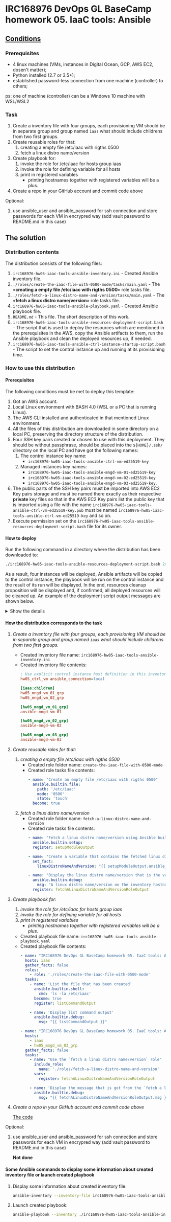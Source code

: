 # IRC168976 DevOps GL BaseCamp homework 05. IaaC tools: Ansible

## [Conditions](https://github.com/yurnov/IaC_Ansible_basecamp/blob/master/08-homework.md)

### Prerequisites

* 4 linux machines (VMs, instances in Digital Ocean, GCP, AWS EC2, dosen't matter);
* Python installed (2.7 or 3.5+);
* established password-less connection from one machine (controller) to others;

ps: one of machine (controller) can be a Windows 10 machine with WSL/WSL2

### Task

1) Create a inventory file with four groups, each provisioning VM should be in separate group and group named `iaas` what should include childrens from two first groups.
2) Create reusable roles for that:
   1) creating a empty file /etc/iaac with rigths 0500
   2) fetch a linux distro name/version
3) Create playbook for:
   1) invoke the role for /etc/iaac for hosts group iaas
   2) invoke the role for defining variable for all hosts
   3) print in registered variables
      * printing hostnames together with registered variables will be a plus.
4) Create a repo in your GitHub account and commit code above

Optional:

1) use ansible_user and ansible_password for ssh connection and store passwords for each VM in encrypred way (add vault password to README.md in this case)

## The solution

### Distribution contents

The distribution consists of the following files:
1) `irc168976-hw05-iaac-tools-ansible-inventory.ini` - Created Ansible inventory file.
2) `./roles/create-the-iaac-file-with-0500-mode/tasks/main.yaml` - The «**creating a empty file /etc/iaac with rigths 0500**» role tasks file.
3) `./roles/fetch-a-linux-distro-name-and-version/tasks/main.yaml` - The «**fetch a linux distro name/version**» role tasks file.
4) `irc168976-hw05-iaac-tools-ansible-playbook.yaml` - Created Ansible playbook file.
5) `README.md` - This file. The short description of this work.
6) `irc168976-hw05-iaac-tools-ansible-resources-deployment-script.bash` - The script that is used to deploy the resources which are mentioned in the prerequisites in the AWS, copy the Ansible artifacts to them, run the Ansible playbook and clean the deployed resources up, if needed.
7) `irc168976-hw05-iaac-tools-ansible-ctrl-instance-startup-script.bash` - The script to set the control instance up and running at its provisioning time.

### How to use this distribution

#### Prerequisites

The following conditions must be met to deploy this template:
1) Got an AWS account.
2) Local Linux environment with BASH 4.0 (WSL or a PC that is running Linux).
3) The AWS CLI installed and authenticated in that mentioned Linux environment.
4) All the files of this  distribution are downloaded in some directory on a local PC, preserving the directory structure of the distribution.
5) Four SSH key pairs created or chosen to use with this deployment. They should be without passphrase, should be placed into the `${HOME}/.ssh/` directory on the local PC and have got the following names:
   1) The control instance key name:
      - `irc168976-hw05-iaac-tools-ansible-ctrl-vm-ed25519-key`
   2) Managed instances key names:
      - `irc168976-hw05-iaac-tools-ansible-mngd-vm-01-ed25519-key`
      - `irc168976-hw05-iaac-tools-ansible-mngd-vm-02-ed25519-key`
      - `irc168976-hw05-iaac-tools-ansible-mngd-vm-03-ed25519-key`.
6) The public parts of the SSH key pairs must be imported into AWS EC2 Key pairs storage and must be named there exactly as their respective **private** key files so that in the AWS EC2 Key pairs list the public key that is imported using a file with the name `irc168976-hw05-iaac-tools-ansible-ctrl-vm-ed25519-key.pub` must be named `irc168976-hw05-iaac-tools-ansible-ctrl-vm-ed25519-key` and so on.
7) Execute permission set on the `irc168976-hw05-iaac-tools-ansible-resources-deployment-script.bash` file for its owner.

#### How to deploy

Run the following command in a directory where the distribution has been downloaded to:

```bash
./irc168976-hw05-iaac-tools-ansible-resources-deployment-script.bash 2>$(date '+%0Y.%0m.%0d_%0H-%0M-%0S')-irc168976-hw05-iaac-tools-ansible-resources-deployment-script.bash.err | tee $(date '+%0Y.%0m.%0d_%0H-%0M-%0S')-irc168976-hw05-iaac-tools-ansible-resources-deployment-script.bash.log
```

As a result, four instances will be deployed, Ansible artifacts will be copied to the control instance, the playbook will be run on the control instance and the result of its run will be displayed. In the end, resources cleanup proposition will be displayed and, if confirmed, all deployed resources will be cleaned up. An example of the deployment script output messages are shown below. <details><summary>Show the details</summary>
```log
Creating a VPC 10.0.0.0/27...
Success!

Creating a subnet 10.0.0.0/28...
Success!

Creating a subnet 10.0.0.16/28...
Success!

Creating an internet gateway...
Success!

Attaching created internet gateway to the VPC...
Success!

Creating a custom route table for control subnet...
Success!

Creating a route for all traffic in control subnet route table...
{
    "Return": true
}
Success!

Associating the control route table with the control subnet...
{
    "AssociationId": "rtbassoc-010b3ee542a819219",
    "AssociationState": {
        "State": "associated"
    }
}
Success!

Creating a route for all traffic in managed subnet route table...
Success!

Associating the managed route table with the manged subnet...
{
    "AssociationId": "rtbassoc-0d242450cdfe9a501",
    "AssociationState": {
        "State": "associated"
    }
}
Success!

Creating security group for control instance placement subnet...
Success!

Creating security group for managed instance placement subnet...
Success!

Enabling inbound traffic on TCP port 22 (SSH) from my IP in Ansible control instance security group...
{
    "Return": true,
    "SecurityGroupRules": [
        {
            "SecurityGroupRuleId": "sgr-09b0251810bded716",
            "GroupId": "sg-0bcd4ba349d329b86",
            "GroupOwnerId": "815363309294",
            "IsEgress": false,
            "IpProtocol": "tcp",
            "FromPort": 22,
            "ToPort": 22,
            "CidrIpv4": "46.173.148.62/32"
        }
    ]
}
Success!

Enabling outgoing traffic on TCP port 80,443 in Ansible control instance security group...
{
    "Return": true,
    "SecurityGroupRules": [
        {
            "SecurityGroupRuleId": "sgr-000febbdb939b01ef",
            "GroupId": "sg-0bcd4ba349d329b86",
            "GroupOwnerId": "815363309294",
            "IsEgress": true,
            "IpProtocol": "tcp",
            "FromPort": 80,
            "ToPort": 80,
            "CidrIpv4": "0.0.0.0/0",
            "Description": "Allow any destination address"
        },
        {
            "SecurityGroupRuleId": "sgr-07903600ca4273f2a",
            "GroupId": "sg-0bcd4ba349d329b86",
            "GroupOwnerId": "815363309294",
            "IsEgress": true,
            "IpProtocol": "tcp",
            "FromPort": 443,
            "ToPort": 443,
            "CidrIpv4": "0.0.0.0/0",
            "Description": "Allow any destination address"
        }
    ]
}
Success!

Enabling outgoing traffic on TCP port 80,443 in Ansible managed instances security group...
{
    "Return": true,
    "SecurityGroupRules": [
        {
            "SecurityGroupRuleId": "sgr-0bdb634c6da0b198d",
            "GroupId": "sg-04f7b241ff1a6ac8b",
            "GroupOwnerId": "815363309294",
            "IsEgress": true,
            "IpProtocol": "tcp",
            "FromPort": 80,
            "ToPort": 80,
            "CidrIpv4": "0.0.0.0/0",
            "Description": "Allow any destination address"
        },
        {
            "SecurityGroupRuleId": "sgr-0d2eb52bca2f22976",
            "GroupId": "sg-04f7b241ff1a6ac8b",
            "GroupOwnerId": "815363309294",
            "IsEgress": true,
            "IpProtocol": "tcp",
            "FromPort": 443,
            "ToPort": 443,
            "CidrIpv4": "0.0.0.0/0",
            "Description": "Allow any destination address"
        }
    ]
}
Success!

Enabling outgoing traffic on TCP port 22 in Ansible control instance security group to managed instance security group...
{
    "Return": true,
    "SecurityGroupRules": [
        {
            "SecurityGroupRuleId": "sgr-0aa0718f851683b93",
            "GroupId": "sg-0bcd4ba349d329b86",
            "GroupOwnerId": "815363309294",
            "IsEgress": true,
            "IpProtocol": "tcp",
            "FromPort": 22,
            "ToPort": 22,
            "ReferencedGroupInfo": {
                "GroupId": "sg-04f7b241ff1a6ac8b",
                "UserId": "815363309294"
            }
        }
    ]
}
Success!

Enabling inbound traffic on TCP port 22 (SSH) from Ansible control instance secirity group in Ansible managed instances security group...
{
    "Return": true,
    "SecurityGroupRules": [
        {
            "SecurityGroupRuleId": "sgr-06c59e4fffdddc946",
            "GroupId": "sg-04f7b241ff1a6ac8b",
            "GroupOwnerId": "815363309294",
            "IsEgress": false,
            "IpProtocol": "tcp",
            "FromPort": 22,
            "ToPort": 22,
            "ReferencedGroupInfo": {
                "GroupId": "sg-0bcd4ba349d329b86",
                "UserId": "815363309294"
            }
        }
    ]
}
Success!

Enabling inbound traffic on TCP port 80 from Ansible managed instances security group in Ansible control instance secirity group...
{
    "Return": true,
    "SecurityGroupRules": [
        {
            "SecurityGroupRuleId": "sgr-0ee7ac8217d80d993",
            "GroupId": "sg-0bcd4ba349d329b86",
            "GroupOwnerId": "815363309294",
            "IsEgress": false,
            "IpProtocol": "tcp",
            "FromPort": 80,
            "ToPort": 80,
            "ReferencedGroupInfo": {
                "GroupId": "sg-04f7b241ff1a6ac8b",
                "UserId": "815363309294"
            }
        }
    ]
}
Success!

Enabling outgoing traffic on TCP port 80,443 in Ansible control instance security group...
{
    "Return": true,
    "SecurityGroupRules": [
        {
            "SecurityGroupRuleId": "sgr-03e9baea0966bc1c0",
            "GroupId": "sg-0bcd4ba349d329b86",
            "GroupOwnerId": "815363309294",
            "IsEgress": false,
            "IpProtocol": "tcp",
            "FromPort": 443,
            "ToPort": 443,
            "ReferencedGroupInfo": {
                "GroupId": "sg-04f7b241ff1a6ac8b",
                "UserId": "815363309294"
            }
        }
    ]
}
Success!

Running control instance...
Success!

Running the first managed instance...
Success!

Running the second managed instance...
Success!

Running the third managed instance...
Success!

Waiting for the control instance to enter the running state..
Ansible control instance has become running state
Getting control instance IP address...

renamed '/home/poddubetskyi/.ssh/config.new' -> '/home/poddubetskyi/.ssh/config'
Getting ssh server public keys from control instance and placing them into local user known_hosts file...
.Turning off source-dest check to make instance a NAT gateway...
Success!

Creating a route for all traffic in managed subnet route table...
{
    "Return": true
}
Success!

mode of '/home/poddubetskyi/.ssh/irc168976-hw05-iaac-tools-ansible-mngd-vm-01-ed25519-key' retained as 0600 (rw-------)
Copying file `/home/poddubetskyi/.ssh/irc168976-hw05-iaac-tools-ansible-mngd-vm-01-ed25519-key`...
Success!
mode of '/home/poddubetskyi/.ssh/irc168976-hw05-iaac-tools-ansible-mngd-vm-03-ed25519-key' retained as 0600 (rw-------)
Copying file `/home/poddubetskyi/.ssh/irc168976-hw05-iaac-tools-ansible-mngd-vm-03-ed25519-key`...
Success!
mode of '/home/poddubetskyi/.ssh/irc168976-hw05-iaac-tools-ansible-mngd-vm-02-ed25519-key' retained as 0600 (rw-------)
Copying file `/home/poddubetskyi/.ssh/irc168976-hw05-iaac-tools-ansible-mngd-vm-02-ed25519-key`...
Success!
renamed 'ctrl_instance_ssh_config.prepend' -> 'config'
removed 'ctrl_instance_ssh_config.prepend'

________________________________________________________________________________


Wait up to two minutes until `ansible-playbook` will be found in the ${PATH}......./usr/local/bin/ansible-playbook

Display ansible inventory file information that is copied to the control instance
{
    "_meta": {
        "hostvars": {
            "hw05_ctrl_vm": {
                "ansible_connection": "local"
            }
        }
    },
    "all": {
        "children": [
            "ungrouped",
            "iaas",
            "hw05_mngd_vm_03_grp"
        ]
    },
    "hw05_mngd_vm_01_grp": {
        "hosts": [
            "ansible-mngd-vm-01"
        ]
    },
    "hw05_mngd_vm_02_grp": {
        "hosts": [
            "ansible-mngd-vm-02"
        ]
    },
    "hw05_mngd_vm_03_grp": {
        "hosts": [
            "ansible-mngd-vm-03"
        ]
    },
    "iaas": {
        "children": [
            "hw05_mngd_vm_01_grp",
            "hw05_mngd_vm_02_grp"
        ]
    },
    "ungrouped": {
        "hosts": [
            "hw05_ctrl_vm"
        ]
    }
}

PLAY [IRC168976 DevOps GL BaseCamp homework 05. IaaC tools: Ansible. The play that invokes the role for /etc/iaac for hosts group `iaas`] ***

TASK [./roles/create-the-iaac-file-with-0500-mode : Create an empty file /etc/iaac with rigths 0500] ***
changed: [ansible-mngd-vm-01]
changed: [ansible-mngd-vm-02]

TASK [List the file that has been created] *************************************
changed: [ansible-mngd-vm-01]
changed: [ansible-mngd-vm-02]

TASK [Display list command output] *********************************************
ok: [ansible-mngd-vm-01] => {
    "msg": {
        "changed": true,
        "cmd": "ls -la /etc/iaac",
        "delta": "0:00:00.004619",
        "end": "2023-02-07 05:38:38.043036",
        "failed": false,
        "msg": "",
        "rc": 0,
        "start": "2023-02-07 05:38:38.038417",
        "stderr": "",
        "stderr_lines": [],
        "stdout": "-r-x------ 1 root root 0 Feb  7 05:38 /etc/iaac",
        "stdout_lines": [
            "-r-x------ 1 root root 0 Feb  7 05:38 /etc/iaac"
        ]
    }
}
ok: [ansible-mngd-vm-02] => {
    "msg": {
        "changed": true,
        "cmd": "ls -la /etc/iaac",
        "delta": "0:00:00.004294",
        "end": "2023-02-07 05:38:38.035611",
        "failed": false,
        "msg": "",
        "rc": 0,
        "start": "2023-02-07 05:38:38.031317",
        "stderr": "",
        "stderr_lines": [],
        "stdout": "-r-x------ 1 root root 0 Feb  7 05:38 /etc/iaac",
        "stdout_lines": [
            "-r-x------ 1 root root 0 Feb  7 05:38 /etc/iaac"
        ]
    }
}

PLAY [IRC168976 DevOps GL BaseCamp homework 05. IaaC tools: Ansible. The play that invokes the role to fetch a linux distro name/version for all hosts] ***

TASK [Use the `fetch a linux distro name/version` role] ************************

TASK [./roles/fetch-a-linux-distro-name-and-version : Fetch a linux distro name/version using Ansible builtin `setup` module] ***
ok: [ansible-mngd-vm-02]
ok: [ansible-mngd-vm-01]
ok: [ansible-mngd-vm-03]

TASK [./roles/fetch-a-linux-distro-name-and-version : Create a variable that contains the fetched linux distro name/version] ***
ok: [ansible-mngd-vm-01]
ok: [ansible-mngd-vm-02]
ok: [ansible-mngd-vm-03]

TASK [./roles/fetch-a-linux-distro-name-and-version : Display the linux distro name/version that is the value of the created variable] ***
ok: [ansible-mngd-vm-01] => {
    "msg": "A linux distro name/version on the inventory hostname `ansible-mngd-vm-01` is as follows: Ubuntu 20.04"
}
ok: [ansible-mngd-vm-02] => {
    "msg": "A linux distro name/version on the inventory hostname `ansible-mngd-vm-02` is as follows: Ubuntu 20.04"
}
ok: [ansible-mngd-vm-03] => {
    "msg": "A linux distro name/version on the inventory hostname `ansible-mngd-vm-03` is as follows: Ubuntu 20.04"
}

TASK [Display the message that is got from the `fetch a linux distro name/version` role] ***
ok: [ansible-mngd-vm-01] => {
    "msg": "A linux distro name/version on the inventory hostname `ansible-mngd-vm-01` is as follows: Ubuntu 20.04"
}
ok: [ansible-mngd-vm-02] => {
    "msg": "A linux distro name/version on the inventory hostname `ansible-mngd-vm-02` is as follows: Ubuntu 20.04"
}
ok: [ansible-mngd-vm-03] => {
    "msg": "A linux distro name/version on the inventory hostname `ansible-mngd-vm-03` is as follows: Ubuntu 20.04"
}

PLAY RECAP *********************************************************************
ansible-mngd-vm-01         : ok=7    changed=2    unreachable=0    failed=0    skipped=0    rescued=0    ignored=0   
ansible-mngd-vm-02         : ok=7    changed=2    unreachable=0    failed=0    skipped=0    rescued=0    ignored=0   
ansible-mngd-vm-03         : ok=4    changed=0    unreachable=0    failed=0    skipped=0    rescued=0    ignored=0   


________________________________________________________________________________


To connect to Ansible control instance use the following command:

  ssh -v irc168976-hw05-iaac-tools-ansible-ctrl-instance

________________________________________________________________________________


The list of created resources:
declare -A resourcesList=([ansibleVPCControlSubnetRouteTable]="rtb-0477d545122cf5d50" [ansibleMngdInstanceSG]="sg-04f7b241ff1a6ac8b" [ansibleVPCID]="vpc-02402ff81215eb87e" [ansibleCtrlInstance]="i-0b543499f62d3e777" [ansibleVPCManagedSubnetRouteTable]="rtb-09395bf444f508a95" [ansibleCtrlInstanceSG]="sg-0bcd4ba349d329b86" [ansibleMngdInstanceTheSecond]="i-0f23ed7c3360a0419" [ansibleMngdVMsSubnet]="subnet-0454b34681dcc7984" [ansibleInetGW]="igw-0653bca9bc825dafc" [ansibleCtrlInstancePublicIPValue]="3.76.202.46" [ansibleMngdInstanceTheFirst]="i-025d20a9d399bdf0d" [ansibleCtrlVMSubnet]="subnet-085797bfa5a7d9759" [ansibleMngdInstanceTheThird]="i-088f12afb8ba79d05" )

________________________________________________________________________________



The script to clean created resources up:
#!/usr/bin/env bash
# irc168976-hw05-iaac-tools-ansible-resources-cleanup-script.bash
# Clean up
aws ec2 terminate-instances --instance-ids 'i-0b543499f62d3e777' 'i-025d20a9d399bdf0d' 'i-0f23ed7c3360a0419' 'i-088f12afb8ba79d05'

# Wait while all the instances become the 'terminated' state
printf 'Waiting for all instances termination'
while notTerminated=$(aws ec2 describe-instances --instance-ids 'i-0b543499f62d3e777' 'i-025d20a9d399bdf0d' 'i-0f23ed7c3360a0419' 'i-088f12afb8ba79d05' --output text --query 'Reservations[*].Instances[*].State.Name' --filter 'Name=instance-state-name,Values=pending,running,shutting-down,stopping,stopped' | tr --delete '\n') && \
[[ -n ${notTerminated} ]] ; do
printf '.'
sleep 15
done
printf '\nAll instances have been terminated\n'
#
# Delete subnets
## Delete control instance subnet
aws ec2 delete-subnet --subnet-id 'subnet-085797bfa5a7d9759'
## Delete Managed instances subnet
aws ec2 delete-subnet --subnet-id 'subnet-0454b34681dcc7984'
#
## Delete route table:
aws ec2 delete-route-table --route-table-id 'rtb-0477d545122cf5d50'
#
aws ec2 delete-route-table --route-table-id 'rtb-09395bf444f508a95'
#
# Detach internet gateway from VPC
aws ec2 detach-internet-gateway --internet-gateway-id 'igw-0653bca9bc825dafc' --vpc-id 'vpc-02402ff81215eb87e'
#
# Delete internet gateway
aws ec2 delete-internet-gateway --internet-gateway-id "igw-0653bca9bc825dafc"

for sgid in 'sg-04f7b241ff1a6ac8b' 'sg-0bcd4ba349d329b86' ; do
while read sgr ; do
revokeSubcmd='revoke-security-group-ingress'
isEgress=$(aws ec2 describe-security-group-rules --security-group-rule-ids "${sgr}" --output text --query 'SecurityGroupRules[*].IsEgress')
if [[ "${isEgress,,}" == 'true' ]] ; then
revokeSubcmd='revoke-security-group-egress'
fi
aws ec2 ${revokeSubcmd} --group-id "${sgid}" --security-group-rule-ids "${sgr}"
done < <(aws ec2 describe-security-group-rules --filter "Name=group-id,Values=${sgid}" --output text --query 'SecurityGroupRules[*].SecurityGroupRuleId' | tr '\t ' '\n')
done

## Delete security groups
aws ec2 delete-security-group --group-id 'sg-04f7b241ff1a6ac8b'
aws ec2 delete-security-group --group-id 'sg-0bcd4ba349d329b86'

#
# Delete VPC
aws ec2 delete-vpc --vpc-id "vpc-02402ff81215eb87e"
#
# Remove control instance ssh public keys from local user known_hosts file
ssh-keygen -f "/home/poddubetskyi/.ssh/known_hosts" -R "3.76.202.46"
#
# Remove the control instance ssh connection settings from local user ssh 'config' file
while lNumber=$(grep --max-count 1 --no-filename --fixed-strings --line-number   '# irc168976-hw05 Ansible Control Instance (node)' ../.ssh/config |   cut --delimiter=':' --fields 1 ) && [[ -n "${lNumber}" ]] ; do
  sed -i "${lNumber},$((${lNumber}+6)) d" ../.ssh/config
done


________________________________________________________________________________


Looks like the ansible playbook has been run successfully
so there is no future need in the deployed resources.
Would you like to clean up deployed resources? (y/n) 
Starting the cleanup process
{
    "TerminatingInstances": [
        {
            "CurrentState": {
                "Code": 32,
                "Name": "shutting-down"
            },
            "InstanceId": "i-025d20a9d399bdf0d",
            "PreviousState": {
                "Code": 16,
                "Name": "running"
            }
        },
        {
            "CurrentState": {
                "Code": 32,
                "Name": "shutting-down"
            },
            "InstanceId": "i-0b543499f62d3e777",
            "PreviousState": {
                "Code": 16,
                "Name": "running"
            }
        },
        {
            "CurrentState": {
                "Code": 32,
                "Name": "shutting-down"
            },
            "InstanceId": "i-0f23ed7c3360a0419",
            "PreviousState": {
                "Code": 16,
                "Name": "running"
            }
        },
        {
            "CurrentState": {
                "Code": 32,
                "Name": "shutting-down"
            },
            "InstanceId": "i-088f12afb8ba79d05",
            "PreviousState": {
                "Code": 16,
                "Name": "running"
            }
        }
    ]
}
Waiting for all instances termination..
All instances have been terminated
{
    "Return": true
}
{
    "Return": true
}
{
    "Return": true
}
{
    "Return": true
}
{
    "Return": true
}
{
    "Return": true
}
{
    "Return": true
}
{
    "Return": true
}
{
    "Return": true
}
{
    "Return": true
}
{
    "Return": true
}
# Host 3.76.202.46 found: line 34
/home/poddubetskyi/.ssh/known_hosts updated.
Original contents retained as /home/poddubetskyi/.ssh/known_hosts.old

```
</details>

#### How the distribution corresponds to the task

1) _Create a inventory file with four groups, each provisioning VM should be in separate group and group named `iaas` what should include childrens from two first groups._
   + Created inventory file name: `irc168976-hw05-iaac-tools-ansible-inventory.ini`
   + Created inventory file contents:
     ```ini
     ; Use explicit control instance host definition in this inventory
     hw05_ctrl_vm ansible_connection=local
     
     [iaas:children]
     hw05_mngd_vm_01_grp
     hw05_mngd_vm_02_grp
     
     [hw05_mngd_vm_01_grp]
     ansible-mngd-vm-01
     
     [hw05_mngd_vm_02_grp]
     ansible-mngd-vm-02
     
     [hw05_mngd_vm_03_grp]
     ansible-mngd-vm-03
  
     ```
2) _Create reusable roles for that:_
   1) _creating a empty file /etc/iaac with rigths 0500_
      + Created role folder name: `create-the-iaac-file-with-0500-mode`
      + Created role tasks file contents:
        ```yaml
        - name: "Create an empty file /etc/iaac with rigths 0500"
          ansible.builtin.file:
            path: '/etc/iaac'
            mode: '0500'
            state: 'touch'
          become: true
  
        ```
   2) _fetch a linux distro name/version_
      + Created role folder name: `fetch-a-linux-distro-name-and-version`
      + Created role tasks file contents:
        ```yaml
        - name: "Fetch a linux distro name/version using Ansible builtin `setup` module"
          ansible.builtin.setup:
          register: setupModuleOutput
  
        - name: "Create a variable that contains the fetched linux distro name/version"
          set_fact:
            linuxDistroNameAndVersion: "{{ setupModuleOutput.ansible_facts.ansible_distribution }} {{ setupModuleOutput.ansible_facts.ansible_distribution_version }}"  
  
        - name: "Display the linux distro name/version that is the value of the created variable"
          ansible.builtin.debug:
            msg: "A linux distro name/version on the inventory hostname `{{ inventory_hostname }}` is as follows: {{ linuxDistroNameAndVersion }}"
          register: fetchALinuxDistroNameAndVersionRoleOutput      
        ```
3) _Create playbook for:_
   1) _invoke the role for /etc/iaac for hosts group iaas_
   2) _invoke the role for defining variable for all hosts_
   3) _print in registered variables_
      * _printing hostnames together with registered variables will be a plus._

   + Created playbook file name: `irc168976-hw05-iaac-tools-ansible-playbook.yaml`
   + Created playbook file contents:
     ```yaml
     - name: "IRC168976 DevOps GL BaseCamp homework 05. IaaC tools: Ansible. The play that invokes the role for /etc/iaac for hosts group `iaas`"
       hosts: iaas
       gather_facts: false
       roles:
         - role: './roles/create-the-iaac-file-with-0500-mode'
       tasks:
         - name: 'List the file that has been created'
           ansible.builtin.shell:
             cmd: 'ls -la /etc/iaac'
           become: true
           register: listCommandOutput
     
         - name: 'Display list command output'
           ansible.builtin.debug:
             msg: "{{ listCommandOutput }}"
     
     - name: "IRC168976 DevOps GL BaseCamp homework 05. IaaC tools: Ansible. The play that invokes the role to fetch a linux distro name/version for all hosts"
       hosts:
         - iaas
         - hw05_mngd_vm_03_grp
       gather_facts: false
       tasks:
         - name: "Use the `fetch a linux distro name/version` role"
           include_role:
             name: './roles/fetch-a-linux-distro-name-and-version'
           vars:
             register: fetchALinuxDistroNameAndVersionRoleOutput
     
         - name: 'Display the message that is got from the `fetch a linux distro name/version` role'
           ansible.builtin.debug:
             msg: "{{ fetchALinuxDistroNameAndVersionRoleOutput.msg }}"
     
     ```
4) _Create a repo in your GitHub account and commit code above_
   
   [The code](https://github.com/poddubetskyi/irc168976-home-tasks/tree/hw05-iaac-tools-ansible/05%20IaaC%20tools.%20Ansible)

Optional:

1) use ansible_user and ansible_password for ssh connection and store passwords for each VM in encrypred way (add vault password to README.md in this case)

   **Not done**

#### Some Ansible commands to display some information about created inventory file or launch created playbook

1) Display some information about created inventory file:
   ```bash
   ansible-inventory --inventory-file irc168976-hw05-iaac-tools-ansible-inventory.ini --list
   ```
2) Launch created playbook:
   ```bash
   ansible-playbook --inventory ./irc168976-hw05-iaac-tools-ansible-inventory.ini ./irc168976-hw05-iaac-tools-ansible-playbook.yaml
   ```
